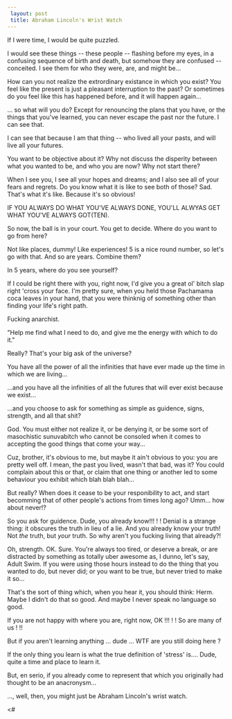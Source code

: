 ```yaml
---
 layout: post
 title: Abraham Lincoln's Wrist Watch
---
```


If I were time, I would be quite puzzled.

I would see these things -- these people -- flashing before my eyes, in
a confusing sequence of birth and death, but somehow they are confused
-- conceited. I see them for who they were, are, and might be...

How can you not
realize the extrordinary existance in which you exist? You feel like the
present is just a pleasant interruption to the past? Or sometimes do you
feel like this has happened before, and it will happen again...

... so what will you do? Except for renouncing the plans that you have,
or the things that you've learned, you can never escape the past nor the
future. I can see that.

I can see that because I am that thing -- who
lived all your pasts, and will live all your futures.

You want to be objective about it? Why not discuss the disperity between
what you wanted to be, and who you are now? Why not start there?

When I see you, I see all your hopes and dreams; and I also see all of your
fears and regrets. Do you know what it is like to see both of those?
Sad. That's what it's like. Because it's so obvious!

IF YOU ALWAYS DO WHAT YOU'VE ALWAYS DONE, YOU'LL ALWYAS GET WHAT YOU'VE
ALWAYS GOT(TEN).

So now, the ball is in your court. You get to decide. Where do you want
to go from here?

Not like places, dummy! Like experiences! 5 is a nice round
number, so let's go with that. And so are years. Combine them?

In 5 years, where do you see yourself?

If I could be right there with you, right now, I'd give you a great ol'
bitch slap right 'cross your face. I'm pretty sure, when you held those
Pachamama coca leaves in your hand, that you were thinknig of something
other than finding your life's right path.

Fucking anarchist.

"Help me find what I need to do, and give me the energy with which to do
it."

Really? That's your big ask of the universe?

You have all the power of all the infinities that have ever made up the
time in which we are living...

...and you have all the infinities of all the futures that will ever
exist because we exist...

...and you choose to ask for something as simple as guidence, signs,
strength, and all that shit?

God. You must either not realize it, or be denying it, or be some sort
of masochistic sunuvabitch who cannot be consoled when it comes to
accepting the good things that come your way...

Cuz, brother, it's obvious to me, but maybe it ain't obvious to you: you
are pretty well off. I mean, the past you lived, wasn't that bad, was
it? You could complain about this or that, or claim that one thing or
another led to some behaviour you exhibit which blah blah blah...

But really? When does it cease to be your responibility to act, and
start becomming that of other people's actions from times long ago?
Umm... how about never!?

So you ask for guidence. Dude, you already know!!! ! ! Denial is a
strange thing: it obscures the truth in lieu of a lie. And you already
know your truth! Not *the* truth, but *your* truth. So why aren't you
fucking living that already?!

Oh, strength. OK. Sure. You're always too tired, or deserve a break, or
are distracted by something as totally uber awesome as, I dunno, let's
say, Adult Swim. If you were using those hours instead to do the thing
that you wanted to do, but never did; or you want to be true, but never
tried to make it so...

That's the sort of thing which, when you hear it, you should think:
Herm. Maybe I didn't do that so good. And maybe I never speak no
language so good.

If you are not happy with where you are, right now, OK !!! ! ! So are
many of us ! !!

But if you aren't learning anything ... dude ... WTF are you still doing
here ?

If the only thing you learn is what the true definition of 'stress'
is.... Dude, quite a time and place to learn it.

But, en serio, if you already come to represent that which you
originally had thought to be an anacronysm...

..., well, then, you might just be Abraham Lincoln's wrist watch.

<#

